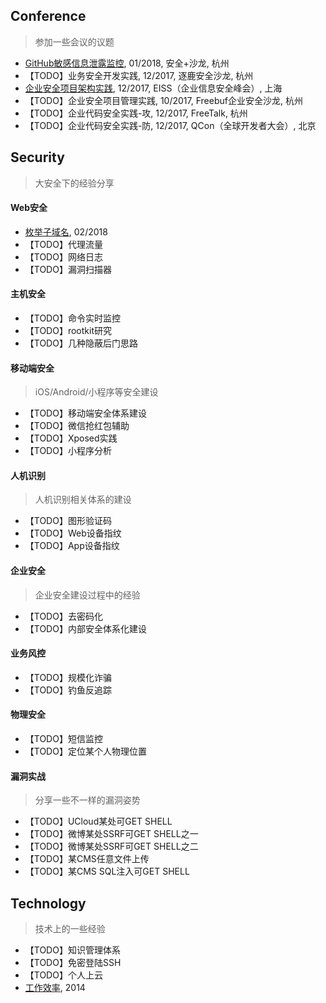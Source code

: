 ## Conference
> 参加一些会议的议题

- [GitHub敏感信息泄露监控](GitHub敏感信息泄露监控.md), 01/2018, 安全+沙龙, 杭州
- 【TODO】业务安全开发实践, 12/2017, 逐鹿安全沙龙, 杭州
- [企业安全项目架构实践](企业安全项目架构实践.md), 12/2017, EISS（企业信息安全峰会）, 上海
- 【TODO】企业安全项目管理实践, 10/2017, Freebuf企业安全沙龙, 杭州
- 【TODO】企业代码安全实践-攻, 12/2017, FreeTalk, 杭州
- 【TODO】企业代码安全实践-防, 12/2017, QCon（全球开发者大会）, 北京

## Security
> 大安全下的经验分享

#### Web安全
- [枚举子域名](枚举子域名.md), 02/2018
- 【TODO】代理流量
- 【TODO】网络日志
- 【TODO】漏洞扫描器

#### 主机安全
- 【TODO】命令实时监控
- 【TODO】rootkit研究
- 【TODO】几种隐蔽后门思路

#### 移动端安全
> iOS/Android/小程序等安全建设

- 【TODO】移动端安全体系建设
- 【TODO】微信抢红包辅助
- 【TODO】Xposed实践
- 【TODO】小程序分析

#### 人机识别
> 人机识别相关体系的建设

- 【TODO】图形验证码
- 【TODO】Web设备指纹
- 【TODO】App设备指纹

#### 企业安全
> 企业安全建设过程中的经验

- 【TODO】去密码化
- 【TODO】内部安全体系化建设

#### 业务风控
- 【TODO】规模化诈骗
- 【TODO】钓鱼反追踪

#### 物理安全
- 【TODO】短信监控
- 【TODO】定位某个人物理位置

#### 漏洞实战
> 分享一些不一样的漏洞姿势

- 【TODO】UCloud某处可GET SHELL
- 【TODO】微博某处SSRF可GET SHELL之一
- 【TODO】微博某处SSRF可GET SHELL之二
- 【TODO】某CMS任意文件上传
- 【TODO】某CMS SQL注入可GET SHELL

## Technology
> 技术上的一些经验

- 【TODO】知识管理体系
- 【TODO】免密登陆SSH
- 【TODO】个人上云
- [工作效率](工作效率.md), 2014


